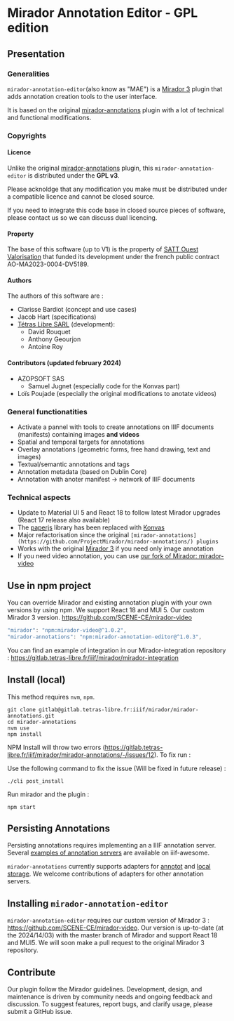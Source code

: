 # Mirador Annotation Editor - GPL edition

## Presentation

### Generalities

`mirador-annotation-editor`(also know as "MAE") is a [Mirador 3](https://github.com/projectmirador/mirador) plugin that adds annotation creation tools to the user interface. 

It is based on the original [mirador-annotations](https://github.com/ProjectMirador/mirador-annotations/) plugin with a lot of technical and functional modifications.

### Copyrights

#### Licence

Unlike the original [mirador-annotations](https://github.com/ProjectMirador/mirador-annotations/) plugin, this `mirador-annotation-editor` is distributed under the **GPL v3**.

Please acknoldge that any modification you make must be distributed under a compatible licence and cannot be closed source.

If you need to integrate this code base in closed source pieces of software, please contact us so we can discuss dual licencing. 

#### Property

The base of this software (up to V1) is the property of [SATT Ouest Valorisation](https://www.ouest-valorisation.fr/) that funded its development under the french public contract AO-MA2023-0004-DV5189.

#### Authors 

The authors of this software are :

- Clarisse Bardiot (concept and use cases)
- Jacob Hart (specifications)
- [Tétras Libre SARL](https://tetras-libre.fr) (development):
  - David Rouquet
  - Anthony Geourjon
  - Antoine Roy

#### Contributors (updated february 2024)

- AZOPSOFT SAS 
  - Samuel Jugnet (especially code for the Konvas part)
- Loïs Poujade (especially the original modifications to anotate videos)

### General functionatities 

- Activate a pannel with tools to create annotations on IIIF documents (manifests) containing images **and videos**
- Spatial and temporal targets for annotations
- Overlay annotations (geometric forms, free hand drawing, text and images)
- Textual/semantic annotations and tags
- Annotation metadata (based on Dublin Core)
- Annotation with anoter manifest -> network of IIIF documents

### Technical aspects 

- Update to Material UI 5 and React 18 to follow latest Mirador upgrades (React 17 release also available)
- The [paperjs](http://paperjs.org/ ) library has been replaced with [Konvas](https://konvajs.org) 
- Major refactorisation since the original `[mirador-annotations](https://github.com/ProjectMirador/mirador-annotations/) plugins`
- Works with the original [Mirador 3](https://github.com/projectmirador/mirador) if you need only image annotation
- If you need video annotation, you can use [our fork of Mirador: mirador-video](https://gitlab.tetras-libre.fr/iiif/mirador/mirador-video)


## Use in npm project

You can override Mirador and existing annotation plugin with your own versions by using npm. We support React 18 and MUI 5.
Our custom Mirador 3 version. https://github.com/SCENE-CE/mirador-video

```js
"mirador": "npm:mirador-video@^1.0.2",
"mirador-annotations": "npm:mirador-annotation-editor@^1.0.3",
```

You can find an example of integration in our Mirador-integration repository : https://gitlab.tetras-libre.fr/iiif/mirador/mirador-integration

## Install (local)

This method requires `nvm`, `npm`.

```
git clone gitlab@gitlab.tetras-libre.fr:iiif/mirador/mirador-annotations.git
cd mirador-annotations
nvm use
npm install
```
NPM Install will throw two errors  (https://gitlab.tetras-libre.fr/iiif/mirador/mirador-annotations/-/issues/12). To fix run : 

Use the following command to fix the issue (Will be fixed in future release) : 
```
./cli post_install
```

Run mirador and the plugin :

```
npm start
```

## Persisting Annotations
Persisting annotations requires implementing an a IIIF annotation server. Several [examples of annotation servers](https://github.com/IIIF/awesome-iiif#annotation-servers) are available on iiif-awesome.

`mirador-annotations` currently supports adapters for [annotot](https://github.com/ProjectMirador/mirador-annotations/blob/master/src/AnnototAdapter.js) and [local storage](https://github.com/ProjectMirador/mirador-annotations/blob/master/src/LocalStorageAdapter.js). We welcome contributions of adapters for other annotation servers.

## Installing `mirador-annotation-editor`

`mirador-annotation-editor` requires our custom version of Mirador 3 : https://github.com/SCENE-CE/mirador-video. 
Our version is up-to-date (at the 2024/14/03) with the master branch of Mirador and support React 18 and MUI5. We will soon make a pull request to the original Mirador 3 repository.

## Contribute

Our plugin follow the Mirador guidelines. Development, design, and maintenance is driven by community needs and ongoing feedback and discussion.
To suggest features, report bugs, and clarify usage, please submit a GitHub issue.

